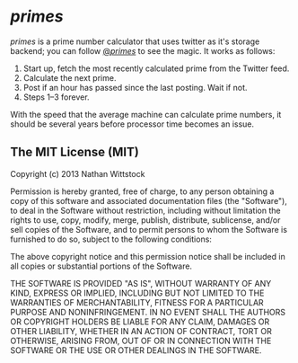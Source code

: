 _primes_
========

_primes_ is a prime number calculator that uses twitter as it's storage backend;
you can follow [@_primes_](https://twitter.com/_primes_) to see the magic. It 
works as follows:

1. Start up, fetch the most recently calculated prime from the Twitter feed.
2. Calculate the next prime.
3. Post if an hour has passed since the last posting. Wait if not.
4. Steps 1–3 forever.

With the speed that the average machine can calculate prime numbers, it should 
be several years before processor time becomes an issue.


The MIT License (MIT)
---------------------

Copyright (c) 2013 Nathan Wittstock

Permission is hereby granted, free of charge, to any person obtaining a copy of
this software and associated documentation files (the "Software"), to deal in
the Software without restriction, including without limitation the rights to
use, copy, modify, merge, publish, distribute, sublicense, and/or sell copies of
the Software, and to permit persons to whom the Software is furnished to do so,
subject to the following conditions:

The above copyright notice and this permission notice shall be included in all
copies or substantial portions of the Software.

THE SOFTWARE IS PROVIDED "AS IS", WITHOUT WARRANTY OF ANY KIND, EXPRESS OR
IMPLIED, INCLUDING BUT NOT LIMITED TO THE WARRANTIES OF MERCHANTABILITY, FITNESS
FOR A PARTICULAR PURPOSE AND NONINFRINGEMENT. IN NO EVENT SHALL THE AUTHORS OR
COPYRIGHT HOLDERS BE LIABLE FOR ANY CLAIM, DAMAGES OR OTHER LIABILITY, WHETHER
IN AN ACTION OF CONTRACT, TORT OR OTHERWISE, ARISING FROM, OUT OF OR IN
CONNECTION WITH THE SOFTWARE OR THE USE OR OTHER DEALINGS IN THE SOFTWARE.
